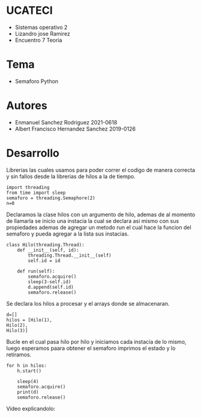 # UCATECI
- Sistemas operativo 2
- Lizandro jose Ramirez
- Encuentro 7 Teoria

# Tema
- Semaforo Python

# Autores
- Enmanuel Sanchez Rodriguez 2021-0618
- Albert Francisco Hernandez Sanchez 2019-0126

# Desarrollo
Librerias las cuales usamos para poder correr el codigo de manera correcta y sin fallos desde la librerias de hilos a la de tiempo.
~~~
import threading
from time import sleep
semaforo = threading.Semaphore(2)
n=0
~~~

Declaramos la clase hilos con un argumento de hilo, ademas de al momento de llamarla se inicio una instacia la cual se declara asi mismo con sus propiedades ademas de agregar un metodo run el cual hace la funcion del semaforo y pueda agregar a la lista sus instacias.
~~~
class Hilo(threading.Thread):
    def __init__(self, id):
        threading.Thread.__init__(self)
        self.id = id

    def run(self):
        semaforo.acquire()
        sleep(3-self.id)
        d.append(self.id)
        semaforo.release()
~~~


Se declara los hilos a procesar y el arrays donde se almacenaran.
~~~
d=[]
hilos = [Hilo(1),
Hilo(2),
Hilo(3)]
~~~

Bucle en el cual pasa hilo por hilo y iniciamos cada instacia de lo mismo, luego esperamos paara obtener el semaforo imprimos el estado y lo retiramos.
~~~
for h in hilos:
    h.start()

    sleep(4)
    semaforo.acquire()
    print(d)
    semaforo.release()
~~~


Video explicandolo: 
